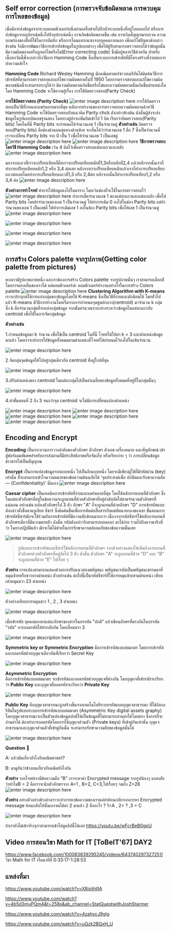 ﻿<!-- <div align="center">
<h1>Math</h1>
</div>

<div align="center">

|Teaching Director (TD) | Teaching Assistant (TA) |
|-------|------|
| P' กัส | P' วิน |
| |  P' แบมบู |

</div> -->

## **Self error correction (การตรวจจับข้อผิดพลาด การควบคุมการไหลของข้อมูล)**
เมื่อมีการส่งข้อมูลจากระบบคอมพิวเตอร์หนึ่งผ่านเครื่อข่ายไปอีกยังระบบหนึ่งที่อยู่ไกลออกไป หรือการส่งข้อมูลจากอุปกรณ์หนึ่งไปยังอุปกรณ์หนึ่ง อาจเกิดข้อผิดพลาดขึ้น เช่น อาจเกิดสัญญาณรบกวน ความบกพร่องของสื่อที่ใช้ในการบันทึก หรือการโดนแทรกแซงจากบุคคลภายนอก เพื่อแก้ไขปัญหาดังกล่าวข้างต้น จึงมีการพัฒนาวิธีการเข้ารหัสข้อมูลในรูปแบบต่างๆ เพื่อให้ผู้รับสามารถตรวจสอบได้ว่าข้อมูลนั้นมีความผิดพลาดหรือถูกแก้ไขหรือไม่(Error correcting code) ซึ่งมีอยู่หลายวิธีด้วยกัน สำหรับเนื้อหาวันนี้พี่จะกล่าวถึงวิธีการ Hamming Code ซึ่งเป็นระบบการเข้ารหัสที่มีโครงสร้างที่ง่ายต่อการทำความเข้าใจ

**Hamming Code**
Richard Wesley Hamming นักคณิตศาสคร์ชาวอเมริกันได้คิดค้นวิธีการเข้ารหัสที่สามารถตรวจสอบและแก้ไขความผิดพลาดในปี 1950 โดยการตรวจสอบและแก้ไขความผิดพลาดชนิดนี้จะสามารถระบุได้ว่า มีความผิดพลาดเกิดขึ้นหรือไม่และความผิดพลาดนั้นเกิดขึ้นตำแหน่งใด โดย Hamming Code จะใช้ความรู้เรื่อง การใช้บิตตรวจสอบ(Parity Check)

**การใช้บิตตรวจสอบ (Parity Check)**
![enter image description here](https://cdn.discordapp.com/attachments/982663336120426496/1032373078254166176/ToBeIT67_Math_copy.jpg)
การใช้บิตตรวจสอบเป็นวิธีที่ง่ายและแพร่หลายมากที่สุด หลักการทำงานของการตรวจสอบความผิดพลาดด้วยวิธี Hamming Code จะใช้บิตตรวจสอบกับแนวคิด Parity chck ดังกล่าวข้างต้น ดังนั้นผู้ส่งจะส่งข้อมูลในรูปแบบบิตเลขฐานสอง โดยทางผู้ส่งจะเพิ่มบิตเข้าไป 1 บิต เรียกว่าบิตตรวจสอบ(Parity bits) โดยในที่นี่ Parity bits จะกำหนดให้จำนวนเลข 1 เป็นจำนวนคู่
**ตัวอย่างเช่น**
บิตตรวจสอบ(Parity bits) คือช่องด้านบนสุดทางด้านซ้าย จะเห็นได้ว่าจำนวนเลข 1 คือ 7 ซึ่งเป็นจำนวนคี่ เราจะเปลี่ยน Parity bits จาก 0 เป็น 1 เพื่อให้จำนวนเลข 1 เป็นเลขคู่
![enter image description here](https://cdn.discordapp.com/attachments/982663336120426496/1032373177617231912/13.jpg)
![enter image description here](https://cdn.discordapp.com/attachments/982663336120426496/1032373178095390750/14.jpg)
**วิธีการตรวจสอบโดยวิธี Hamming Code**
เว้น 4 บิตไว้เพื่อตรวจสอบแต่ละแถวและหลัก
![enter image description here](https://cdn.discordapp.com/attachments/982663336120426496/1032373126065045604/31.jpg)

มองจากเเถวที่เราจะเปรียบเทียบก็คือเราจะเปรียบเทียบหลักที่1,3หรือหลักที่2,4 เเล้วหลังจากนั้นเราก็ทำการเปรียบเทียบหลัก1,2 หรือ 3,4 ต่อเลย หลังจากเราเปรียบเทียบหลักเเล้วเราก็ทำการเปรียบเทียบเเถวต่อเลยโดยทำการเปรียบเทียบเเถวที่1,3 หรือ 2,4ต่อ หลังจากนั้นก็ทำการเปรียบเทียบ1,2 หรือ 3,4 ต่อ
![enter image description here](https://cdn.discordapp.com/attachments/982663336120426496/1032373076404469821/ToBeIT67_Math_1.jpg)


**ตัวอย่างการทำโจทย์**
ทำการใส่ข้อมูลลงไปในตาราง โดยเว้นช่องที่จะใช้ในการตรวจสอบไว้
![enter image description here](https://cdn.discordapp.com/attachments/982663336120426496/1032373126065045604/31.jpg)
ทำการเช็คจำนวนเลข 1 ของแต่ละแถวและแต่ละหลัก เพื่อใส่ Parity bits โดยถ้าจำนวนของเลข 1 เป็นจำนวนคู่ ให้ทำการเติม 0 ลงไปในช่อง Parity bits แต่ถ้าจำนวนของเลข 1 เป็นเลขคี่ ให้ทำการเติมเลข 1 ลงในช่อง Parity bits เพื่อให้เลข 1 เป็นจำนวนคู่
![enter image description here](https://cdn.discordapp.com/attachments/982663336120426496/1032373126312505384/32.jpg)

![enter image description here](https://media.discordapp.net/attachments/982663336120426496/1032373126555766856/33.jpg?width=1918&height=1079)

![enter image description here](https://cdn.discordapp.com/attachments/982663336120426496/1032373126799048745/34.jpg)

![enter image description here](https://cdn.discordapp.com/attachments/982663336120426496/1032373127063281785/35.jpg)


## **การสร้าง Colors palette จากรูปภาพ(Getting color palette from pictures)**

หากเรามีรูปภาพภาพหนึ่ง และเราต้องการสร้าง Colors palette จากรูปภาพนั้นๆ เราสามารถเลือกสีโดยการมองเห็นของเราได้ แต่คอมพิวเตอร์ล่ะ คอมพิวเตอร์ทำงานอย่างไรในการสร้าง Colors palette
![enter image description here](https://cdn.discordapp.com/attachments/982663336120426496/1032373078900097124/ToBeIT67_Math.jpg)
**Clustering Algorithm with K-means**
เราจะประยุกต์ใช้การแบ่งกลุ่มของข้อมูลโดยใช้ K-means ซึ่งเป็นวิธีที่ง่ายและมักนิยมใช้ โดยทั่วไปแล้ว K-means มีวิธีการทำงานโดยเริ่มจากการกำหนดจุดศูนย์กลาง(centroid) มาจำนวน k กลุ่ม ซึ่ง k คือจำนวนกลุ่มที่จะแบ่งกลุ่มข้อมูล จากนั้นคำนวณระยะห่างระหว่างข้อมูลในแต่ละแถวกับ centroid เพื่อใช้ในการจัดกลุ่มข้อมูล

**ตัวอย่างเช่น**

1.กำหนดข้อมูลมา k จำนวน เพื่อใช้เป็น centroid ในที่นี้ โจทย์ได้ให้ค่า k = 3 และตำแหน่งข้อมูลมาแล้ว โดยเราจะทำการใส่ข้อมูลทั้งหมดตามตำแหน่งที่โจทย์ได้กำหนดไว้ลงไปในเส้นจำนวน

![enter image description here](https://cdn.discordapp.com/attachments/982663336120426496/1032373236639465502/67.jpg)

2.จัดกลุ่มจุดข้อมูลให้ไปอยู่กลุ่มเดียวกับ centroid ที่อยู่ใกล้ที่สุด

![enter image description here](https://cdn.discordapp.com/attachments/982663336120426496/1032373236907909141/68.jpg)

3.ปรับตำแหน่งของ centroid ในแต่ละกลุ่มไปเป็นค่าเฉลี่ยของข้อมูลทั้งหมดที่อยู่ที่ในกลุ่มนั้นๆ

![enter image description here](https://cdn.discordapp.com/attachments/982663336120426496/1032373237289598976/69.jpg)

4.ทำขั้นตอนที่ 2 ถึง 3 จนกว่าจุด centroid จะไม่มีการเปลี่ยนแปลงตำแหน่ง

![enter image description here](https://cdn.discordapp.com/attachments/982663336120426496/1032373237830660127/70.jpg)
![enter image description here](https://cdn.discordapp.com/attachments/982663336120426496/1032373238111670353/71.jpg)
![enter image description here](https://cdn.discordapp.com/attachments/982663336120426496/1032373238329770104/72.jpg)
![enter image description here](https://cdn.discordapp.com/attachments/982663336120426496/1032373238564663397/73.jpg)
![enter image description here](https://cdn.discordapp.com/attachments/982663336120426496/1032373238824718356/74.jpg)
## **Encoding and Encrypt**
**Encoding**
เป็นกระบวนการวางลำดับของตัวอักษร ตัวอักษร ตัวเลข เครื่องหมาย และสัญลักษณ์ เข้าสู่ฟอร์แมตพิเศษสำหรับการส่งผ่านที่มีประสิทธิภาพหรือจัดเก็บ หรือเรียกง่าย ๆ ว่า การเปลี่ยนข้อมูลข่าวสารไปเป็นสัญญาณ

**Encrypt** 
เป็นการแปลงข้อมูลจากแบบหนึ่ง ไปเป็นอีกแบบหนึ่ง โดยจะมีเพียงผู้ใช้ที่มีรหัสผ่าน (key) เท่านั้น ที่จะสามารถเข้าใจความหมายของข้อความต้นฉบับได้ ‘จุดประสงค์เพื่อ ปกปิดและรักษาความลับ — (Confidentiality)’ นั่นเอง
![enter image description here](https://cdn.discordapp.com/attachments/982663336120426496/1032382747550953503/Picture1.png)


**Caesar cipher** 
เป็นเทคนิคการเข้ารหัสที่ง่ายและแพร่หลายที่สุด โดยใช้หลักการแทนที่ตัวอักษร ซึ่งในแต่ละตัวอักษรที่อยู่ในข้อความจะถูกแทนที่ด้วยตัวอักษรที่อยู่ลำดับถัดไปตามจำนวนตัวอักษรที่แน่นอน อย่างเช่น แปลงตัวอักษรไป 3 ตัว อักษร "A" ก็จะถูกแทนที่ด้วยอักษร "D" การเข้ารหัสแบบดังกล่าวตั้งชื่อตามจูเลียส ซีซาร์ ซึ่งคิดค้นขึ้นเพื่อการติดต่อสื่อสารกับแม่ทัพนายกองของเขา ขั้นตอนการเข้ารหัสซีซาร์มักจะใช้ร่วมกับการเข้ารหัสที่มีความซับซ้อนมากกว่า เนื่องจากรหัสซีซาร์ใช้หลักการแทนที่ตัวอักษรเดี่ยวที่มีความตายตัว ดังนั้น รหัสดังกล่าวจึงสามารถถอดออก มาได้ง่าย รวมไปถึงความจริงที่ว่า ในทางปฏิบัติแล้ว มักจะไม่ได้ช่วยในการรักษาความปลอดภัยของข้อความนั้นเลย 

![enter image description here](https://cdn.discordapp.com/attachments/982663336120426496/1032382747878096997/Picture1.png)


> รูปแบบการเข้ารหัสแบบซีซาร์ใช้หลักการแทนที่ตัวอักษร  จากตัวอย่างแสดงให้เห็นถึงการแทนที่ตัวอักษรด้วยตัวอักษรที่อยู่ถัดไป  3  ตัว  ดังนั้น ตัวอักษร "A"  จะถูกแทนที่ด้วย "D"  และ "B"  จะถูกแทนที่ด้วย "E"  ไปเรื่อย  ๆ






**ตัวอย่าง**
การแปลงสามารถแสดงด้วยการปรับแนวสองพยัญชนะ  พยัญชนะรหัสเป็นพยัญชนะธรรมดาที่หมุนซ้ายหรือขวาบางตำแหน่ง  ตัวอย่างเช่น  ต่อไปนี้เป็นรหัสซีซาร์ที่ใช้การหมุนซ้ายสามตำแหน่ง  เทียบเท่าหมุนขวา 23 ตำแหน่ง  


![enter image description here](https://cdn.discordapp.com/attachments/982663336120426496/1032384438065172660/Picture1.png)


ตัวอย่างเทียบการหมุนขวา 1 , 2 , 3 ตำแหน่ง 

![enter image description here](https://cdn.discordapp.com/attachments/982663336120426496/1032382748272381972/Picture1.png)

เมื่อเข้ารหัส  บุคคลมองหาแต่ละอักษรของสารในบรรทัด "ปกติ" แล้วเขียนอักษรที่ตรงกันในบรรทัด "รหัส" การถอดรหัสให้ทำกลับกัน  โดยเลื่อนขวา  3 

![enter image description here](https://cdn.discordapp.com/attachments/982663336120426496/1032384980522909747/Picture1.png)

**Symmetric key or Symmetric Encryption** 
คือการเข้ารหัสแบบสมมาตร  โดยการเข้ารหัสและถอดรหัสด้วยกุญแจเดียวกันที่เรียกว่า  Secret Key

![enter image description here](https://cdn.discordapp.com/attachments/982663336120426496/1032382749639712868/ad9a5710d97f005d.png)

**Asymmetric Encryption**  
คือการเข้ารหัสแบบอสมมาตร  จะเข้ารหัสและถอดรหัสด้วยกุญแจที่ต่างกัน  โดยกุญแจที่เข้ารหัสจะเรียกว่า  **Public Key**  และกุญแจที่ถอดรหัสจะเรียกว่า  **Private Key**

![enter image description here](https://cdn.discordapp.com/attachments/982663336120426496/1032382750721843341/780ec8d535bdaacb.png)


**Public Key**
คือกุญแจสาธารณะถูกสร้างขึ้นจากเทคโนโลยีระบบรหัสแบบกุญแจสาธารณะ  ที่ใช้อัลกอริทึมในรูปแบบระบบการเข้ารหัสแบบอสมมาตร (Asymmetric Key digital assets graphy) โดยกุญแจสาธารณะจะเป็นตัวแปลงข้อมูลปกติให้เป็นข้อมูลที่ไม่สามารถอ่านค่าได้โดยตรง  ซึ่งการที่จะอ่านค่าได้  ต้องทำการถอดรหัสโดยการใช้กุญแจส่วนตัว (Private keys) ที่เข้าคู่กันเท่านั้น  กุญแจสาธารณะและกุญแจส่วนตัวที่เข้าคู่กันนั้น  จะสามารถรักษาความลับของข้อมูลนั้นได้

![enter image description here](https://cdn.discordapp.com/attachments/982663336120426496/1032382751665553418/62a7eabbc8d4f558.png)



**Question**  🧐

A: แล้วมันเกี่ยวยังไงกับคณิตศาสตร์?

B: มาดูกันว่าข้างบนเกี่ยวกับคณิตยังไงกัน


**ตัวอย่าง**  จากโจทย์เรามีข้อความคือ “B” เราจะหาค่า  Encrypted message จากรูปน้องๆ คงสงสัยว่าทำไมB = 2 คือเราจะนับตัวอักษรจาก A=1 , B=2, C=3,ไปเรื่อยๆ จนถึง Z=26
![enter image description here](https://cdn.discordapp.com/attachments/982663336120426496/1032382750042374265/c19434d352d688ad.png)


**ตัวอย่าง**  อย่างตัวอย่างข้างล่างเราจะทำการหาข้อความของเราแค่ทำย้อนกลับจากการหา  Encrypted message ย้อนกลับไปนั้นเองจนได้ค่า 2 มาแล้ว 2 คืออะไร ?
1=A , 2= ? ,3 = C

![enter image description here](https://cdn.discordapp.com/attachments/982663336120426496/1032382751229358210/9bec64f41ed71a5d.png)

ถ้าเรายังไม่เข้าจริงๆเราสามารถเข้าไปดูคลิปนี้ได้เลย
https://youtu.be/wFcrBeB0gpU





## Video การสอนวิชา Math for IT [ToBeIT'67] DAY2
https://www.facebook.com/100083839295245/videos/643740297327251/
วิชา Math for IT เริ่มนาทีที่ 0:33:17-1:28:53

## แหล่งที่มา
https://www.youtube.com/watch?v=X8jsijhllIA

https://www.youtube.com/watch?v=4b5d3muPQmA&t=258s&ab_channel=StatQuestwithJoshStarmer

https://www.youtube.com/watch?v=4zahvcJ9glg

https://www.youtube.com/watch?v=uQzk2BQxH_U
